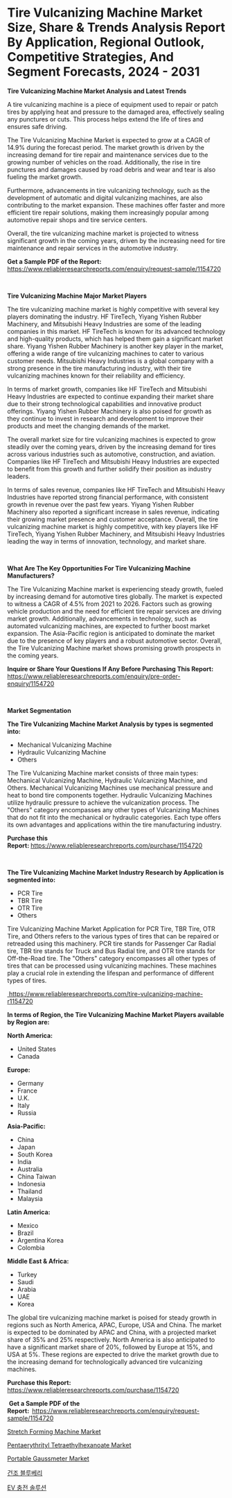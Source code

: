 <p><h1>Tire Vulcanizing Machine Market Size, Share & Trends Analysis Report By Application, Regional Outlook, Competitive Strategies, And Segment Forecasts, 2024 - 2031</h1></p><p><strong>Tire Vulcanizing Machine Market Analysis and Latest Trends</strong></p>
<p><p>A tire vulcanizing machine is a piece of equipment used to repair or patch tires by applying heat and pressure to the damaged area, effectively sealing any punctures or cuts. This process helps extend the life of tires and ensures safe driving.</p><p>The Tire Vulcanizing Machine Market is expected to grow at a CAGR of 14.9% during the forecast period. The market growth is driven by the increasing demand for tire repair and maintenance services due to the growing number of vehicles on the road. Additionally, the rise in tire punctures and damages caused by road debris and wear and tear is also fueling the market growth.</p><p>Furthermore, advancements in tire vulcanizing technology, such as the development of automatic and digital vulcanizing machines, are also contributing to the market expansion. These machines offer faster and more efficient tire repair solutions, making them increasingly popular among automotive repair shops and tire service centers.</p><p>Overall, the tire vulcanizing machine market is projected to witness significant growth in the coming years, driven by the increasing need for tire maintenance and repair services in the automotive industry.</p></p>
<p><strong>Get a Sample PDF of the Report:&nbsp;</strong> <a href="https://www.reliableresearchreports.com/enquiry/request-sample/1154720">https://www.reliableresearchreports.com/enquiry/request-sample/1154720</a></p>
<p>&nbsp;</p>
<p><strong>Tire Vulcanizing Machine Major Market Players</strong></p>
<p><p>The tire vulcanizing machine market is highly competitive with several key players dominating the industry. HF TireTech, Yiyang Yishen Rubber Machinery, and Mitsubishi Heavy Industries are some of the leading companies in this market. HF TireTech is known for its advanced technology and high-quality products, which has helped them gain a significant market share. Yiyang Yishen Rubber Machinery is another key player in the market, offering a wide range of tire vulcanizing machines to cater to various customer needs. Mitsubishi Heavy Industries is a global company with a strong presence in the tire manufacturing industry, with their tire vulcanizing machines known for their reliability and efficiency.</p><p>In terms of market growth, companies like HF TireTech and Mitsubishi Heavy Industries are expected to continue expanding their market share due to their strong technological capabilities and innovative product offerings. Yiyang Yishen Rubber Machinery is also poised for growth as they continue to invest in research and development to improve their products and meet the changing demands of the market.</p><p>The overall market size for tire vulcanizing machines is expected to grow steadily over the coming years, driven by the increasing demand for tires across various industries such as automotive, construction, and aviation. Companies like HF TireTech and Mitsubishi Heavy Industries are expected to benefit from this growth and further solidify their position as industry leaders.</p><p>In terms of sales revenue, companies like HF TireTech and Mitsubishi Heavy Industries have reported strong financial performance, with consistent growth in revenue over the past few years. Yiyang Yishen Rubber Machinery also reported a significant increase in sales revenue, indicating their growing market presence and customer acceptance. Overall, the tire vulcanizing machine market is highly competitive, with key players like HF TireTech, Yiyang Yishen Rubber Machinery, and Mitsubishi Heavy Industries leading the way in terms of innovation, technology, and market share.</p></p>
<p>&nbsp;</p>
<p><strong>What Are The Key Opportunities For Tire Vulcanizing Machine Manufacturers?</strong></p>
<p><p>The Tire Vulcanizing Machine market is experiencing steady growth, fueled by increasing demand for automotive tires globally. The market is expected to witness a CAGR of 4.5% from 2021 to 2026. Factors such as growing vehicle production and the need for efficient tire repair services are driving market growth. Additionally, advancements in technology, such as automated vulcanizing machines, are expected to further boost market expansion. The Asia-Pacific region is anticipated to dominate the market due to the presence of key players and a robust automotive sector. Overall, the Tire Vulcanizing Machine market shows promising growth prospects in the coming years.</p></p>
<p><strong>Inquire or Share Your Questions If Any Before Purchasing This Report:</strong> <a href="https://www.reliableresearchreports.com/enquiry/pre-order-enquiry/1154720">https://www.reliableresearchreports.com/enquiry/pre-order-enquiry/1154720</a></p>
<p>&nbsp;</p>
<p><strong>Market Segmentation</strong></p>
<p><strong>The Tire Vulcanizing Machine Market Analysis by types is segmented into:</strong></p>
<p><ul><li>Mechanical Vulcanizing Machine</li><li>Hydraulic Vulcanizing Machine</li><li>Others</li></ul></p>
<p><p>The Tire Vulcanizing Machine market consists of three main types: Mechanical Vulcanizing Machine, Hydraulic Vulcanizing Machine, and Others. Mechanical Vulcanizing Machines use mechanical pressure and heat to bond tire components together. Hydraulic Vulcanizing Machines utilize hydraulic pressure to achieve the vulcanization process. The "Others" category encompasses any other types of Vulcanizing Machines that do not fit into the mechanical or hydraulic categories. Each type offers its own advantages and applications within the tire manufacturing industry.</p></p>
<p><strong>Purchase this Report:&nbsp;</strong><a href="https://www.reliableresearchreports.com/purchase/1154720">https://www.reliableresearchreports.com/purchase/1154720</a></p>
<p>&nbsp;</p>
<p><strong>The Tire Vulcanizing Machine Market Industry Research by Application is segmented into:</strong></p>
<p><ul><li>PCR Tire</li><li>TBR Tire</li><li>OTR Tire</li><li>Others</li></ul></p>
<p><p>Tire Vulcanizing Machine Market Application for PCR Tire, TBR Tire, OTR Tire, and Others refers to the various types of tires that can be repaired or retreaded using this machinery. PCR tire stands for Passenger Car Radial tire, TBR tire stands for Truck and Bus Radial tire, and OTR tire stands for Off-the-Road tire. The "Others" category encompasses all other types of tires that can be processed using vulcanizing machines. These machines play a crucial role in extending the lifespan and performance of different types of tires.</p></p>
<p><a href="https://www.reliableresearchreports.com/tire-vulcanizing-machine-r1154720">&nbsp;https://www.reliableresearchreports.com/tire-vulcanizing-machine-r1154720</a></p>
<p><strong>In terms of Region, the Tire Vulcanizing Machine Market Players available by Region are:</strong></p>
<p>
    <p> <strong> North America: </strong>
        <ul>
            <li>United States</li>
            <li>Canada</li>
        </ul>
        </p> 
    <p> <strong> Europe: </strong>
        <ul>
            <li>Germany</li>
            <li>France</li>
            <li>U.K.</li>
            <li>Italy</li>
            <li>Russia</li>
        </ul>
        </p> 
    <p> <strong> Asia-Pacific: </strong>
        <ul>
            <li>China</li>
            <li>Japan</li>
            <li>South Korea</li>
            <li>India</li>
            <li>Australia</li>
            <li>China Taiwan</li>
            <li>Indonesia</li>
            <li>Thailand</li>
            <li>Malaysia</li>
        </ul>
        </p> 
    <p> <strong> Latin America: </strong>
        <ul>
            <li>Mexico</li>
            <li>Brazil</li>
            <li>Argentina Korea</li>
            <li>Colombia</li>
        </ul>
        </p> 
    <p> <strong> Middle East & Africa: </strong>
        <ul>
            <li>Turkey</li>
            <li>Saudi</li>
            <li>Arabia</li>
            <li>UAE</li>
            <li>Korea</li>
        </ul>
    </p>
    </p>
<p><p>The global tire vulcanizing machine market is poised for steady growth in regions such as North America, APAC, Europe, USA and China. The market is expected to be dominated by APAC and China, with a projected market share of 35% and 25% respectively. North America is also anticipated to have a significant market share of 20%, followed by Europe at 15%, and USA at 5%. These regions are expected to drive the market growth due to the increasing demand for technologically advanced tire vulcanizing machines.</p></p>
<p><strong>Purchase this Report: </strong><a href="https://www.reliableresearchreports.com/purchase/1154720">https://www.reliableresearchreports.com/purchase/1154720</a></p>
<p>&nbsp;<strong>Get a Sample PDF of the Report:&nbsp;&nbsp;</strong><a href="https://www.reliableresearchreports.com/enquiry/request-sample/1154720">https://www.reliableresearchreports.com/enquiry/request-sample/1154720</a></p>
<p><strong></strong></p>
<p><p><a href="https://github.com/juniordelafrance/Market-Research-Report-List-3/blob/main/stretch-forming-machine-market.md">Stretch Forming Machine Market</a></p><p><a href="https://issuu.com/reportprime-2/docs/pentaerythrityl-tetraethylhexanoate-market-size-20">Pentaerythrityl Tetraethylhexanoate Market</a></p><p><a href="https://github.com/jaidynmorantestelletmjzya/Market-Research-Report-List-2/blob/main/portable-gaussmeter-market.md">Portable Gaussmeter Market</a></p><p><a href="https://github.com/mpodehpw07370073/Market-Research-Report-List-1/blob/main/701259527215.md">건조 블루베리</a></p><p><a href="https://github.com/TobyKub4685/Market-Research-Report-List-1/blob/main/979391627216.md">EV 충전 솔루션</a></p></p>